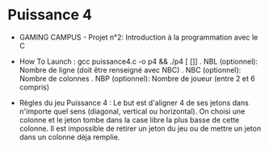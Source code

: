 # Puissance 4
- GAMING CAMPUS -
Projet n°2: Introduction à la programmation avec le C

- How To Launch :
gcc puissance4.c -o p4 && ./p4 [<NBL> <NBC> [<NBJ>]]
  . NBL (optionnel): Nombre de ligne (doit être renseigné avec NBC)
  . NBC (optionnel): Nombre de colonnes
  . NBP (optionnel): Nombre de joueur (entre 2 et 6 compris)

- Règles du jeu Puissance 4 : 
Le but est d'aligner 4 de ses jetons dans n'importe quel sens (diagonal, vertical ou horizontal).
On choisi une colonne et le jeton tombe dans la case libre la plus basse de cette colonne.
Il est impossible de retirer un jeton du jeu ou de mettre un jeton dans un colonne déja remplie.
